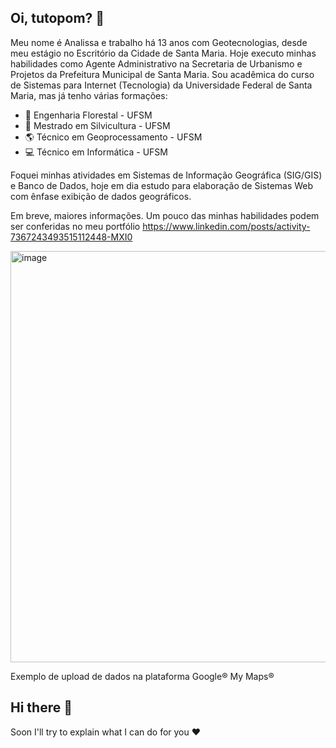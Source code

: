 ## Oi, tutopom? 👋

Meu nome é Analissa e trabalho há 13 anos com Geotecnologias, desde meu estágio no Escritório da Cidade de Santa Maria.
Hoje executo minhas habilidades como Agente Administrativo na Secretaria de Urbanismo e Projetos da Prefeitura Municipal de Santa Maria.
Sou acadêmica do curso de Sistemas para Internet (Tecnologia) da Universidade Federal de Santa Maria, mas já tenho várias formações:
- 🌴 Engenharia Florestal - UFSM
- 🌳 Mestrado em Silvicultura - UFSM
- 🌎 Técnico em Geoprocessamento - UFSM
- 💻 Técnico em Informática - UFSM

Foquei minhas atividades em Sistemas de Informação Geográfica (SIG/GIS) e Banco de Dados, hoje em dia estudo para elaboração de Sistemas Web com ênfase exibição de dados geográficos.

Em breve, maiores informações. Um pouco das minhas habilidades podem ser conferidas no meu portfólio https://www.linkedin.com/posts/activity-7367243493515112448-MXI0

<a href="https://www.google.com/maps/d/u/0/edit?mid=18WRgRsfy8KnbjdFN8CkQrOAs8d3vTZk&usp=sharing"><img width="855" height="658" alt="image" src="https://github.com/user-attachments/assets/d69f654a-d882-4e8b-8ae8-b071dc805cb2" /></a>

Exemplo de upload de dados na plataforma Google®️ My Maps®️


## Hi there 👋

Soon I'll try to explain what I can do for you ❤️

<!--
**programandaana/programandaana** is a ✨ _special_ ✨ repository because its `README.md` (this file) appears on your GitHub profile.

Here are some ideas to get you started:

- 🔭 I’m currently working on ...
- 🌱 I’m currently learning ...
- 👯 I’m looking to collaborate on ...
- 🤔 I’m looking for help with ...
- 💬 Ask me about ...
- 📫 How to reach me: ...
- 😄 Pronouns: ...
- ⚡ Fun fact: ...
-->
